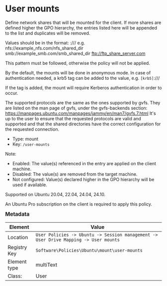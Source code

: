 # User mounts

Define network shares that will be mounted for the client.
If more shares are defined higher the GPO hierarchy, the entries listed here will be appended to the list and duplicates will be removed.

Values should be in the format: 
    <protocol>://<hostname-or-ip>/<shared-dir>
e.g.
    nfs://example_nfs.com/nfs_shared_dir
    smb://example_smb.com/smb_shared_dir
    ftp://ftp_share_server.com

This pattern must be followed, otherwise the policy will not be applied.

By the default, the mounts will be done in anonymous mode. In case of authentication needed, a krb5 tag can be added to the value, e.g.
    `[krb5]`<protocol>://<hostname-or-ip>/<shared-dir>

If the tag is added, the mount will require Kerberos authentication in order to occur.

The supported protocols are the same as the ones supported by gvfs.
They are listed on the man page of gvfs, under the gvfs-backends section: https://manpages.ubuntu.com/manpages/jammy/en/man7/gvfs.7.html
It's up to the user to ensure that the requested protocols are valid and supported and that the shared directories have the correct configuration for the requested connection.


- Type: mount
- Key: `/user-mounts`

Note: 
 * Enabled: The value(s) referenced in the entry are applied on the client machine.
 * Disabled: The value(s) are removed from the target machine.
 * Not configured: Value(s) declared higher in the GPO hierarchy will be used if available.

Supported on Ubuntu 20.04, 22.04, 24.04, 24.10.

An Ubuntu Pro subscription on the client is required to apply this policy.



<span style="font-size: larger;">**Metadata**</span>

| Element      | Value            |
| ---          | ---              |
| Location     | `User Policies -> Ubuntu -> Session management -> User Drive Mapping -> User mounts`    |
| Registry Key | `Software\Policies\Ubuntu\mount\user-mounts`         |
| Element type | multiText |
| Class:       | User       |
